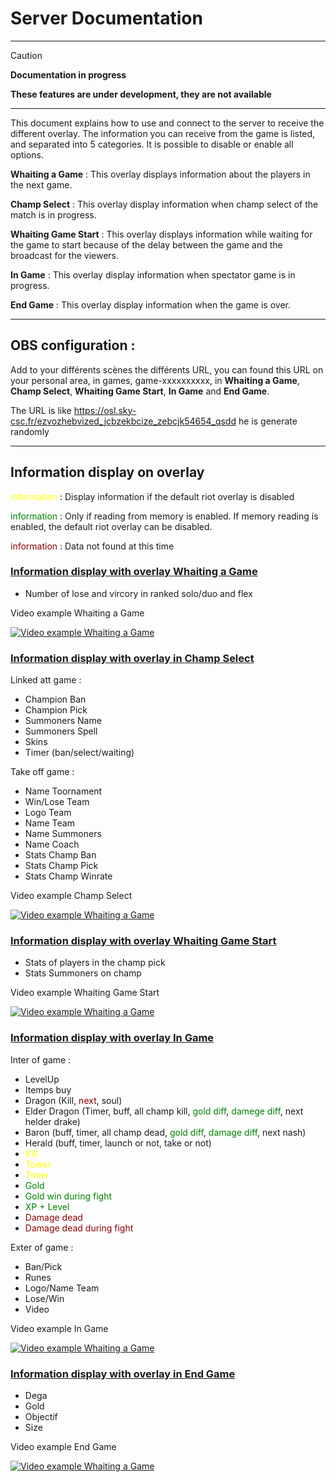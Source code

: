 # **Server** Documentation

---

> [!CAUTION] 
> **Documentation in progress** 
> 
> **These features are under development, they are not available**

---

This document explains how to use and connect to the server to receive the different overlay.
The information you can receive from the game is listed, and separated into 5 categories. It is possible to disable or enable all options.

**Whaiting a Game** : This overlay displays information about the players in the next game.

**Champ Select** : This overlay display information when champ select of the match is in progress.

**Whaiting Game Start** :  This overlay displays information while waiting for the game to start because of the delay between the game and the broadcast for the viewers.

**In Game** : This overlay display information when spectator game is in progress.

**End Game** : This overlay display information when the game is over.

---

## **OBS** configuration :

Add to your différents scènes the différents URL, you can found this URL on your personal area, in games, game-xxxxxxxxxx, in **Whaiting a Game**, **Champ Select**, **Whaiting Game Start**, **In Game** and **End Game**.

The URL is like https://osl.sky-csc.fr/ezvozhebvized_jcbzekbcize_zebcjk54654_qsdd he is generate randomly

---

## Information display on overlay

<span style="color:yellow">information</span> : Display information if the default riot overlay is disabled

<span style="color:green">information</span> : Only if reading from memory is enabled. If memory reading is enabled, the default riot overlay can be disabled.

<span style="color:darkred">information</span> : Data not found at this time

### <ins>Information display with overlay **Whaiting a Game**
- Number of lose and vircory in ranked solo/duo and flex

Video example Whaiting a Game

[![Video example Whaiting a Game](https://img.youtube.com/vi/y-jzB9q54Ng/0.jpg)](https://www.youtube.com/watch?v=y-jzB9q54Ng)

<!-- <a href="http://www.youtube.com/watch?feature=player_embedded&v=y-jzB9q54Ng?
" target="_blank"><img src="http://img.youtube.com/vi/y-jzB9q54Ng/0.jpg" 
alt="Video example Whaiting a Game" width="240" height="180" border="0" /></a> -->

### <ins>Information display with overlay in **Champ Select**
Linked att game : 
- Champion Ban
- Champion Pick
- Summoners Name
- Summoners Spell
- Skins
- Timer (ban/select/waiting)
 	
Take off game :
- Name Toornament
- Win/Lose Team
- Logo Team
- Name Team
- Name Summoners
- Name Coach
- Stats Champ Ban
- Stats Champ Pick
- Stats Champ Winrate

Video example Champ Select

[![Video example Whaiting a Game](https://img.youtube.com/vi/y-jzB9q54Ng/0.jpg)](https://www.youtube.com/watch?v=y-jzB9q54Ng)

### <ins>Information display with overlay **Whaiting Game Start**
- Stats of players in the champ pick
- Stats Summoners on champ

Video example Whaiting Game Start

[![Video example Whaiting a Game](https://img.youtube.com/vi/y-jzB9q54Ng/0.jpg)](https://www.youtube.com/watch?v=y-jzB9q54Ng)
 
### <ins>Information display with overlay **In Game**
Inter of game :
- LevelUp
- Itemps buy
- Dragon (Kill, <span style="color:darkred">next</span>, soul)
- Elder Dragon (Timer, buff, all champ kill, <span style="color:green">gold diff</span>, <span style="color:green">damege diff</span>, next helder drake)
- Baron (buff, timer, all champ dead, <span style="color:green">gold diff</span>, <span style="color:green">damage diff</span>, next nash)
- Herald (buff, timer, launch or not, take or not)
- <span style="color:yellow">Kill</span>
- <span style="color:yellow">Tower</span>
- <span style="color:yellow">Timer</span>
- <span style="color:green">Gold</span>
- <span style="color:green">Gold win during fight</span>
- <span style="color:green">XP + Level</span>
- <span style="color:darkred">Damage dead</span>
- <span style="color:darkred">Damage dead during fight</span>

Exter of game :
- Ban/Pick
- Runes
- Logo/Name Team
- Lose/Win
- Video

Video example In Game

[![Video example Whaiting a Game](https://img.youtube.com/vi/y-jzB9q54Ng/0.jpg)](https://www.youtube.com/watch?v=y-jzB9q54Ng)

### <ins>Information display with overlay in **End Game**
- Dega
- Gold
- Objectif
- Size

Video example End Game

[![Video example Whaiting a Game](https://img.youtube.com/vi/y-jzB9q54Ng/0.jpg)](https://www.youtube.com/watch?v=y-jzB9q54Ng)